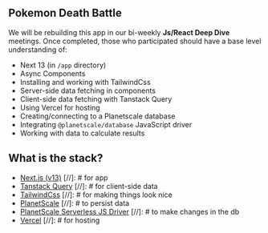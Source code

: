 ## Pokemon Death Battle

We will be rebuilding this app in our bi-weekly **Js/React Deep Dive** meetings. Once completed, those who participated should have a base level understanding of:

- Next 13 (in `/app` directory)
- Async Components
- Installing and working with TailwindCss
- Server-side data fetching in components
- Client-side data fetching with Tanstack Query
- Using Vercel for hosting
- Creating/connecting to a Planetscale database
- Integrating `@planetscale/database` JavaScript driver
- Working with data to calculate results

## What is the stack?

- [Next.js (v13)](https://nextjs.org/blog/next-13) [//]: # for app
- [Tanstack Query](https://tanstack.com/query/v4) [//]: # for client-side data
- [TailwindCss](https://tailwindcss.com/) [//]: # for making things look nice
- [PlanetScale](https://planetscale.com/) [//]: # to persist data
- [PlanetScale Serverless JS Driver](https://planetscale.com/docs/tutorials/planetscale-serverless-driver) [//]: # to make changes in the db
- [Vercel](https://vercel.com/) [//]: # for hosting
